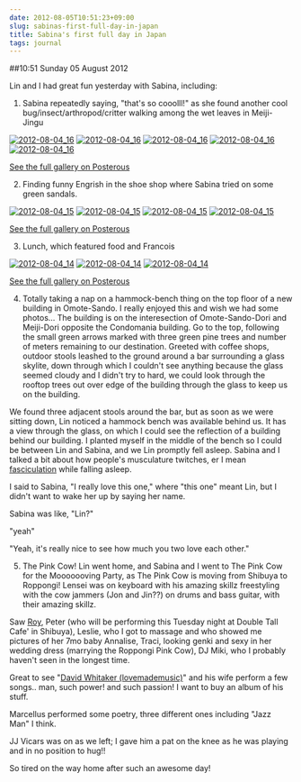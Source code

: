 ```yaml
---
date: 2012-08-05T10:51:23+09:00
slug: sabinas-first-full-day-in-japan
title: Sabina's first full day in Japan
tags: journal
---
```


##10:51 Sunday 05 August 2012

Lin and I had great fun yesterday with Sabina, including:

 

1) Sabina repeatedly saying, "that's so cooolll!" as she found another cool bug/insect/arthropod/critter walking among the wet leaves in Meiji-Jingu

 

[![2012-08-04_16](http://getfile2.posterous.com/getfile/files.posterous.com/temp-2012-08-04/ojmlCrpltJyAqAAFyatHutBIemFyyHAoyBpEGiAblwzGjBvbFappDfezqDHn/2012-08-04_16.34.15.jpg.scaled500.jpg)](http://getfile3.posterous.com/getfile/files.posterous.com/temp-2012-08-04/ojmlCrpltJyAqAAFyatHutBIemFyyHAoyBpEGiAblwzGjBvbFappDfezqDHn/2012-08-04_16.34.15.jpg.scaled1000.jpg) [![2012-08-04_16](http://getfile7.posterous.com/getfile/files.posterous.com/temp-2012-08-04/meFpjlzxcaEkIJmDsisxECvdykDHwqubFuyJdCczdHzoFeimuzsCpvlDsrvl/2012-08-04_16.34.21.jpg.scaled500.jpg)](http://getfile8.posterous.com/getfile/files.posterous.com/temp-2012-08-04/meFpjlzxcaEkIJmDsisxECvdykDHwqubFuyJdCczdHzoFeimuzsCpvlDsrvl/2012-08-04_16.34.21.jpg.scaled1000.jpg) [![2012-08-04_16](http://getfile1.posterous.com/getfile/files.posterous.com/temp-2012-08-04/amnwiGGgrzzemyevzqJDcandybsDbouydtEtrclahcleecIItjpditapomkx/2012-08-04_16.29.14.jpg.scaled500.jpg)](http://getfile5.posterous.com/getfile/files.posterous.com/temp-2012-08-04/amnwiGGgrzzemyevzqJDcandybsDbouydtEtrclahcleecIItjpditapomkx/2012-08-04_16.29.14.jpg.scaled1000.jpg) [![2012-08-04_16](http://getfile2.posterous.com/getfile/files.posterous.com/temp-2012-08-04/BJvxEDhFjBnzIfIyAsotIpoklIHfnunDAAxdhaFzcEubnkvHFCwAtCxxJIuE/2012-08-04_16.29.10.jpg.scaled500.jpg)](http://getfile7.posterous.com/getfile/files.posterous.com/temp-2012-08-04/BJvxEDhFjBnzIfIyAsotIpoklIHfnunDAAxdhaFzcEubnkvHFCwAtCxxJIuE/2012-08-04_16.29.10.jpg.scaled1000.jpg) [![2012-08-04_16](http://getfile7.posterous.com/getfile/files.posterous.com/temp-2012-08-04/fsCjbJjIdtHijGdqGEsaaxrEdrHFxlFmFFqtmInpiHvmgzaihcyerECadIty/2012-08-04_16.29.22.jpg.scaled500.jpg)](http://getfile8.posterous.com/getfile/files.posterous.com/temp-2012-08-04/fsCjbJjIdtHijGdqGEsaaxrEdrHFxlFmFFqtmInpiHvmgzaihcyerECadIty/2012-08-04_16.29.22.jpg.scaled1000.jpg)

[See the full gallery on Posterous](http://stream.robnugen.com/151148644)

2) Finding funny Engrish in the shoe shop where Sabina tried on some green sandals.

 

[![2012-08-04_15](http://getfile6.posterous.com/getfile/files.posterous.com/temp-2012-08-04/HHvskvBBwCoJfngjdzpnpGgvsqalqlBsHlzqjpFaBoxkfwfdszoeAjjbaxjH/2012-08-04_15.11.50.jpg.scaled500.jpg)](http://getfile0.posterous.com/getfile/files.posterous.com/temp-2012-08-04/HHvskvBBwCoJfngjdzpnpGgvsqalqlBsHlzqjpFaBoxkfwfdszoeAjjbaxjH/2012-08-04_15.11.50.jpg.scaled1000.jpg) [![2012-08-04_15](http://getfile0.posterous.com/getfile/files.posterous.com/temp-2012-08-04/tDwjeJFJEJkqvJaoAcccpJstApppefqjrAodBcyCiEEyAEkbpzjapzmtIHhB/2012-08-04_15.04.04.jpg.scaled500.jpg)](http://getfile2.posterous.com/getfile/files.posterous.com/temp-2012-08-04/tDwjeJFJEJkqvJaoAcccpJstApppefqjrAodBcyCiEEyAEkbpzjapzmtIHhB/2012-08-04_15.04.04.jpg.scaled1000.jpg) [![2012-08-04_15](http://getfile8.posterous.com/getfile/files.posterous.com/temp-2012-08-04/ywIgfyGzfFruCldDqlAbvvpBxcdxzEEsrufEaawAJhGAyImahHnEcglcFrtv/2012-08-04_15.11.06.jpg.scaled500.jpg)](http://getfile1.posterous.com/getfile/files.posterous.com/temp-2012-08-04/ywIgfyGzfFruCldDqlAbvvpBxcdxzEEsrufEaawAJhGAyImahHnEcglcFrtv/2012-08-04_15.11.06.jpg.scaled1000.jpg) [![2012-08-04_15](http://getfile1.posterous.com/getfile/files.posterous.com/temp-2012-08-04/ChezIHqIjwICEmpwgItjbanJAIpHdHkpqkCzgiotIhDqaIzJyHmDICJCcJzr/2012-08-04_15.09.52.jpg.scaled500.jpg)](http://getfile5.posterous.com/getfile/files.posterous.com/temp-2012-08-04/ChezIHqIjwICEmpwgItjbanJAIpHdHkpqkCzgiotIhDqaIzJyHmDICJCcJzr/2012-08-04_15.09.52.jpg.scaled1000.jpg)

[See the full gallery on Posterous](http://stream.robnugen.com/151148644)

3) Lunch, which featured food and Francois

 

[![2012-08-04_14](http://getfile2.posterous.com/getfile/files.posterous.com/temp-2012-08-04/GhoGJkBIBwwwvjscjIBhqBvCtAAJjvDcDmtvedBdeuCgFcqtDpImtdefsAfC/2012-08-04_14.13.13.jpg.scaled500.jpg)](http://getfile4.posterous.com/getfile/files.posterous.com/temp-2012-08-04/GhoGJkBIBwwwvjscjIBhqBvCtAAJjvDcDmtvedBdeuCgFcqtDpImtdefsAfC/2012-08-04_14.13.13.jpg.scaled1000.jpg) [![2012-08-04_14](http://getfile4.posterous.com/getfile/files.posterous.com/temp-2012-08-04/tnEesAgwteyorAjjzfGmxunrleeAnyIxkosBbqeBdnjJIpdJiCzellyBsGwh/2012-08-04_14.11.18.jpg.scaled500.jpg)](http://getfile2.posterous.com/getfile/files.posterous.com/temp-2012-08-04/tnEesAgwteyorAjjzfGmxunrleeAnyIxkosBbqeBdnjJIpdJiCzellyBsGwh/2012-08-04_14.11.18.jpg.scaled1000.jpg) [![2012-08-04_14](http://getfile1.posterous.com/getfile/files.posterous.com/temp-2012-08-04/pCyJnhftaoDfyuFCJItjnwkddIvooEkyuqfuwHIfGjwrEixygxcCcnoBFJnb/2012-08-04_14.11.51.jpg.scaled500.jpg)](http://getfile3.posterous.com/getfile/files.posterous.com/temp-2012-08-04/pCyJnhftaoDfyuFCJItjnwkddIvooEkyuqfuwHIfGjwrEixygxcCcnoBFJnb/2012-08-04_14.11.51.jpg.scaled1000.jpg)

[See the full gallery on Posterous](http://stream.robnugen.com/151148644)

 

4) Totally taking a nap on a hammock-bench thing on the top floor of a new building in Omote-Sando.  I really enjoyed this and wish we had some photos... The building is on the interesection of Omote-Sando-Dori and Meiji-Dori opposite the Condomania building.  Go to the top, following the small green arrows marked with three green pine trees and number of meters remaining to our destination.  Greeted with coffee shops, outdoor stools leashed to the ground around a bar surrounding a glass skylite, down through which I couldn't see anything because the glass seemed cloudy and I didn't try to hard, we could look through the rooftop trees out over edge of the building through the glass to keep us on the building.

 

We found three adjacent stools around the bar, but as soon as we were sitting down, Lin noticed a hammock bench was available behind us.  It has a view through the glass, on which I could see the reflection of a building behind our building.  I planted myself in the middle of the bench so I could be between Lin and Sabina, and we Lin promptly fell asleep.  Sabina and I talked a bit about how people's musculature twitches, er I mean [fasciculation](http://en.wikipedia.org/wiki/Fasciculation) while falling asleep.

 

I said to Sabina, "I really love this one," where "this one" meant Lin, but I didn't want to wake her up by saying her name.

 

Sabina was like, "Lin?"

 

"yeah"

 

"Yeah, it's really nice to see how much you two love each other."

 

5) The Pink Cow!  Lin went home, and Sabina and I went to The Pink Cow for the Mooooooving Party, as The Pink Cow is moving from Shibuya to Roppongi!  Lensei was on keyboard with his amazing skillz freestyling with the cow jammers (Jon and Jin??) on drums and bass guitar, with their amazing skillz.

 

Saw [Roy](http://www.fudworks.daportfolio.com/), Peter (who will be performing this Tuesday night at Double Tall Cafe' in Shibuya), Leslie, who I got to massage and who showed me pictures of her 7mo baby Annalise, Traci, looking genki and sexy in her wedding dress (marrying the Roppongi Pink Cow), DJ Miki, who I probably haven't seen in the longest time.

 

Great to see "[David Whitaker (lovemademusic)](http://www.youtube.com/watch?v=T1A8yAfR0ww)" and his wife perform a few songs..  man, such power! and such passion! I want to buy an album of his stuff.

 

Marcellus performed some poetry, three different ones including "Jazz Man" I think.

 

JJ Vicars was on as we left; I gave him a pat on the knee as he was playing and in no position to hug!!

 

So tired on the way home after such an awesome day!

 

 

